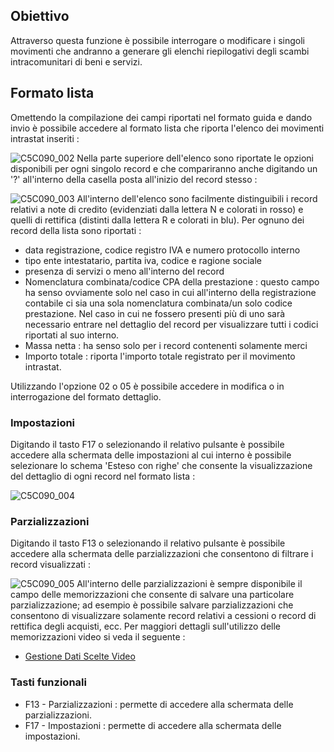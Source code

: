 ## Obiettivo
Attraverso questa funzione è possibile interrogare o modificare i singoli movimenti che andranno a generare gli elenchi riepilogativi degli scambi intracomunitari di beni e servizi.

## Formato lista

Omettendo la compilazione dei campi riportati nel formato guida e dando invio è possibile accedere al formato lista che riporta l'elenco dei movimenti intrastat inseriti : 

![C5C090_002](http://localhost:3000/immagini/MBDOC_OGG-P_C5IS01GW/C5C090_002.png)
Nella parte superiore dell'elenco sono riportate le opzioni disponibili per ogni singolo record e che compariranno anche digitando un '?' all'interno della casella posta all'inizio del record stesso : 

![C5C090_003](http://localhost:3000/immagini/MBDOC_OGG-P_C5IS01GW/C5C090_003.png)
All'interno dell'elenco sono facilmente distinguibili i record relativi a note di credito (evidenziati dalla lettera N e colorati in rosso) e quelli di rettifica (distinti dalla lettera R e colorati in blu).
Per ognuno dei record della lista sono riportati : 
 * data registrazione, codice registro IVA e numero protocollo interno
 * tipo ente intestatario, partita iva, codice e ragione sociale
 * presenza di servizi o meno all'interno del record
 * Nomenclatura combinata/codice CPA della prestazione :  questo campo ha senso ovviamente solo nel caso in cui all'interno della registrazione contabile ci sia una sola nomenclatura combinata/un solo codice prestazione. Nel caso in cui ne fossero presenti più di uno sarà necessario entrare nel dettaglio del record per visualizzare tutti i codici riportati al suo interno.
 * Massa netta :  ha senso solo per i record contenenti solamente merci
 * Importo totale :  riporta l'importo totale registrato per il movimento intrastat.

Utilizzando l'opzione 02 o 05 è possibile accedere in modifica o in interrogazione del formato dettaglio.

### Impostazioni

Digitando il tasto F17 o selezionando il relativo pulsante è possibile accedere alla schermata delle impostazioni al cui interno è possibile selezionare lo schema 'Esteso con righe' che consente la visualizzazione del dettaglio di ogni record nel formato lista : 

![C5C090_004](http://localhost:3000/immagini/MBDOC_OGG-P_C5IS01GW/C5C090_004.png)

### Parzializzazioni

Digitando il tasto F13 o selezionando il relativo pulsante è possibile accedere alla schermata delle parzializzazioni che consentono di filtrare i record visualizzati : 

![C5C090_005](http://localhost:3000/immagini/MBDOC_OGG-P_C5IS01GW/C5C090_005.png)
All'interno delle parzializzazioni è sempre disponibile il campo delle memorizzazioni che consente di salvare una particolare parzializzazione; ad esempio è possibile salvare parzializzazioni che consentono di visualizzare solamente record relativi a cessioni o record di rettifica degli acquisti, ecc.
Per maggiori dettagli sull'utilizzo delle memorizzazioni video si veda il seguente : 

- [Gestione Dati Scelte Video](Sorgenti/MB/DOC_OGG/P_B£MDV0)


### Tasti funzionali

 * F13 - Parzializzazioni :  permette di accedere alla schermata delle parzializzazioni.
 * F17 - Impostazioni :  permette di accedere alla schermata delle impostazioni.

